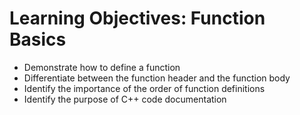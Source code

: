 # Learning Objectives: Function Basics
- Demonstrate how to define a function
- Differentiate between the function header and the function body
- Identify the importance of the order of function definitions
- Identify the purpose of C++ code documentation